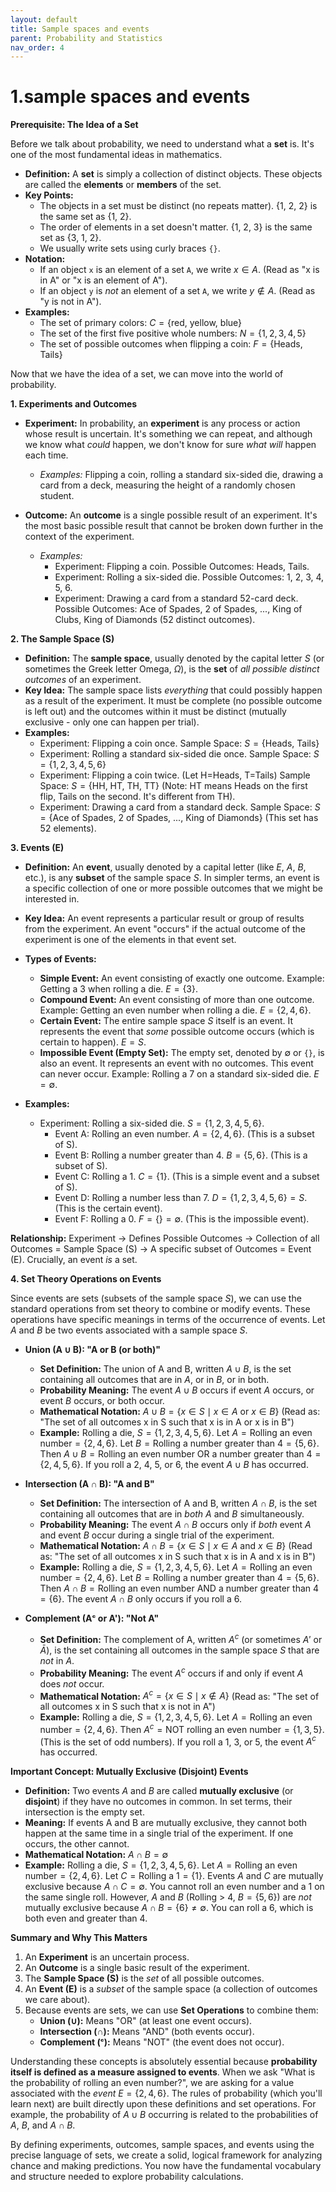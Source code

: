 ```yaml
---
layout: default
title: Sample spaces and events
parent: Probability and Statistics
nav_order: 4
---
```

# 1.sample spaces and events

**Prerequisite: The Idea of a Set**

Before we talk about probability, we need to understand what a **set** is. It's one of the most fundamental ideas in mathematics.

*   **Definition:** A **set** is simply a collection of distinct objects. These objects are called the **elements** or **members** of the set.
*   **Key Points:**
    *   The objects in a set must be distinct (no repeats matter). {1, 2, 2} is the same set as {1, 2}.
    *   The order of elements in a set doesn't matter. {1, 2, 3} is the same set as {3, 1, 2}.
    *   We usually write sets using curly braces `{}`.
*   **Notation:**
    *   If an object `x` is an element of a set `A`, we write $x \in A$. (Read as "x is in A" or "x is an element of A").
    *   If an object `y` is *not* an element of a set `A`, we write $y \notin A$. (Read as "y is not in A").
*   **Examples:**
    *   The set of primary colors: $C = \{\text{red, yellow, blue}\}$
    *   The set of the first five positive whole numbers: $N = \{1, 2, 3, 4, 5\}$
    *   The set of possible outcomes when flipping a coin: $F = \{\text{Heads, Tails}\}$

Now that we have the idea of a set, we can move into the world of probability.

**1. Experiments and Outcomes**

*   **Experiment:** In probability, an **experiment** is any process or action whose result is uncertain. It's something we can repeat, and although we know what *could* happen, we don't know for sure *what will* happen each time.
    *   *Examples:* Flipping a coin, rolling a standard six-sided die, drawing a card from a deck, measuring the height of a randomly chosen student.

*   **Outcome:** An **outcome** is a single possible result of an experiment. It's the most basic possible result that cannot be broken down further in the context of the experiment.
    *   *Examples:*
        *   Experiment: Flipping a coin. Possible Outcomes: Heads, Tails.
        *   Experiment: Rolling a six-sided die. Possible Outcomes: 1, 2, 3, 4, 5, 6.
        *   Experiment: Drawing a card from a standard 52-card deck. Possible Outcomes: Ace of Spades, 2 of Spades, ..., King of Clubs, King of Diamonds (52 distinct outcomes).

**2. The Sample Space (S)**

*   **Definition:** The **sample space**, usually denoted by the capital letter $S$ (or sometimes the Greek letter Omega, $\Omega$), is the **set** of *all possible distinct outcomes* of an experiment.
*   **Key Idea:** The sample space lists *everything* that could possibly happen as a result of the experiment. It must be complete (no possible outcome is left out) and the outcomes within it must be distinct (mutually exclusive - only one can happen per trial).
*   **Examples:**
    *   Experiment: Flipping a coin once.
        Sample Space: $S = \{\text{Heads, Tails}\}$
    *   Experiment: Rolling a standard six-sided die once.
        Sample Space: $S = \{1, 2, 3, 4, 5, 6\}$
    *   Experiment: Flipping a coin twice. (Let H=Heads, T=Tails)
        Sample Space: $S = \{\text{HH, HT, TH, TT}\}$ (Note: HT means Heads on the first flip, Tails on the second. It's different from TH).
    *   Experiment: Drawing a card from a standard deck.
        Sample Space: $S = \{\text{Ace of Spades, 2 of Spades, ..., King of Diamonds}\}$ (This set has 52 elements).

**3. Events (E)**

*   **Definition:** An **event**, usually denoted by a capital letter (like $E$, $A$, $B$, etc.), is any **subset** of the sample space $S$. In simpler terms, an event is a specific collection of one or more possible outcomes that we might be interested in.
*   **Key Idea:** An event represents a particular result or group of results from the experiment. An event "occurs" if the actual outcome of the experiment is one of the elements in that event set.
*   **Types of Events:**
    *   **Simple Event:** An event consisting of exactly one outcome. Example: Getting a 3 when rolling a die. $E = \{3\}$.
    *   **Compound Event:** An event consisting of more than one outcome. Example: Getting an even number when rolling a die. $E = \{2, 4, 6\}$.
    *   **Certain Event:** The entire sample space $S$ itself is an event. It represents the event that *some* possible outcome occurs (which is certain to happen). $E = S$.
    *   **Impossible Event (Empty Set):** The empty set, denoted by $\emptyset$ or `{}`, is also an event. It represents an event with no outcomes. This event can never occur. Example: Rolling a 7 on a standard six-sided die. $E = \emptyset$.

*   **Examples:**
    *   Experiment: Rolling a six-sided die. $S = \{1, 2, 3, 4, 5, 6\}$.
        *   Event A: Rolling an even number. $A = \{2, 4, 6\}$. (This is a subset of S).
        *   Event B: Rolling a number greater than 4. $B = \{5, 6\}$. (This is a subset of S).
        *   Event C: Rolling a 1. $C = \{1\}$. (This is a simple event and a subset of S).
        *   Event D: Rolling a number less than 7. $D = \{1, 2, 3, 4, 5, 6\} = S$. (This is the certain event).
        *   Event F: Rolling a 0. $F = \{\} = \emptyset$. (This is the impossible event).

**Relationship:** Experiment -> Defines Possible Outcomes -> Collection of all Outcomes = Sample Space (S) -> A specific subset of Outcomes = Event (E). Crucially, an event *is* a set.

**4. Set Theory Operations on Events**

Since events are sets (subsets of the sample space $S$), we can use the standard operations from set theory to combine or modify events. These operations have specific meanings in terms of the occurrence of events. Let $A$ and $B$ be two events associated with a sample space $S$.

*   **Union (A ∪ B): "A or B (or both)"**
    *   **Set Definition:** The union of A and B, written $A \cup B$, is the set containing all outcomes that are in $A$, or in $B$, or in both.
    *   **Probability Meaning:** The event $A \cup B$ occurs if event $A$ occurs, or event $B$ occurs, or both occur.
    *   **Mathematical Notation:**
        $A \cup B = \{x \in S \mid x \in A \text{ or } x \in B\}$
        (Read as: "The set of all outcomes x in S such that x is in A or x is in B")
    *   **Example:** Rolling a die, $S = \{1, 2, 3, 4, 5, 6\}$.
        Let $A = \text{Rolling an even number} = \{2, 4, 6\}$.
        Let $B = \text{Rolling a number greater than 4} = \{5, 6\}$.
        Then $A \cup B = \text{Rolling an even number OR a number greater than 4} = \{2, 4, 5, 6\}$.
        If you roll a 2, 4, 5, or 6, the event $A \cup B$ has occurred.

*   **Intersection (A ∩ B): "A and B"**
    *   **Set Definition:** The intersection of A and B, written $A \cap B$, is the set containing all outcomes that are in *both* $A$ and $B$ simultaneously.
    *   **Probability Meaning:** The event $A \cap B$ occurs only if *both* event $A$ and event $B$ occur during a single trial of the experiment.
    *   **Mathematical Notation:**
        $A \cap B = \{x \in S \mid x \in A \text{ and } x \in B\}$
        (Read as: "The set of all outcomes x in S such that x is in A and x is in B")
    *   **Example:** Rolling a die, $S = \{1, 2, 3, 4, 5, 6\}$.
        Let $A = \text{Rolling an even number} = \{2, 4, 6\}$.
        Let $B = \text{Rolling a number greater than 4} = \{5, 6\}$.
        Then $A \cap B = \text{Rolling an even number AND a number greater than 4} = \{6\}$.
        The event $A \cap B$ only occurs if you roll a 6.

*   **Complement (Aᶜ or A'): "Not A"**
    *   **Set Definition:** The complement of A, written $A^c$ (or sometimes $A'$ or $\bar{A}$), is the set containing all outcomes in the sample space $S$ that are *not* in $A$.
    *   **Probability Meaning:** The event $A^c$ occurs if and only if event $A$ does *not* occur.
    *   **Mathematical Notation:**
        $A^c = \{x \in S \mid x \notin A\}$
        (Read as: "The set of all outcomes x in S such that x is not in A")
    *   **Example:** Rolling a die, $S = \{1, 2, 3, 4, 5, 6\}$.
        Let $A = \text{Rolling an even number} = \{2, 4, 6\}$.
        Then $A^c = \text{NOT rolling an even number} = \{1, 3, 5\}$. (This is the set of odd numbers).
        If you roll a 1, 3, or 5, the event $A^c$ has occurred.

**Important Concept: Mutually Exclusive (Disjoint) Events**

*   **Definition:** Two events $A$ and $B$ are called **mutually exclusive** (or **disjoint**) if they have no outcomes in common. In set terms, their intersection is the empty set.
*   **Meaning:** If events A and B are mutually exclusive, they cannot both happen at the same time in a single trial of the experiment. If one occurs, the other cannot.
*   **Mathematical Notation:** $A \cap B = \emptyset$
*   **Example:** Rolling a die, $S = \{1, 2, 3, 4, 5, 6\}$.
    Let $A = \text{Rolling an even number} = \{2, 4, 6\}$.
    Let $C = \text{Rolling a 1} = \{1\}$.
    Events $A$ and $C$ are mutually exclusive because $A \cap C = \emptyset$. You cannot roll an even number and a 1 on the same single roll.
    However, $A$ and $B$ (Rolling > 4, $B=\{5, 6\}$) are *not* mutually exclusive because $A \cap B = \{6\} \neq \emptyset$. You can roll a 6, which is both even and greater than 4.

**Summary and Why This Matters**

1.  An **Experiment** is an uncertain process.
2.  An **Outcome** is a single basic result of the experiment.
3.  The **Sample Space (S)** is the *set* of all possible outcomes.
4.  An **Event (E)** is a *subset* of the sample space (a collection of outcomes we care about).
5.  Because events are sets, we can use **Set Operations** to combine them:
    *   **Union (∪):** Means "OR" (at least one event occurs).
    *   **Intersection (∩):** Means "AND" (both events occur).
    *   **Complement (ᶜ):** Means "NOT" (the event does not occur).

Understanding these concepts is absolutely essential because **probability itself is defined as a measure assigned to events**. When we ask "What is the probability of rolling an even number?", we are asking for a value associated with the *event* $E = \{2, 4, 6\}$. The rules of probability (which you'll learn next) are built directly upon these definitions and set operations. For example, the probability of $A \cup B$ occurring is related to the probabilities of $A$, $B$, and $A \cap B$.

By defining experiments, outcomes, sample spaces, and events using the precise language of sets, we create a solid, logical framework for analyzing chance and making predictions. You now have the fundamental vocabulary and structure needed to explore probability calculations.
